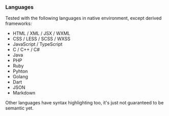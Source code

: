 ### Languages

Tested with the following languages in native environment, except derived frameworks:

- HTML / XML / JSX / WXML
- CSS / LESS / SCSS / WXSS
- JavaScript / TypeScript
- C / C++ / C#
- Java
- PHP
- Ruby
- Pyhton
- Golang
- Dart
- JSON
- Markdown

Other languages have syntax highlighting too, it's just not guaranteed to be semantic yet.